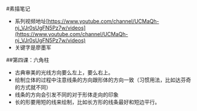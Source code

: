 #素描笔记
+ 系列视频地址[https://www.youtube.com/channel/UCMaQh-nj_VJr0sUgFN5Pz7w/videos](https://www.youtube.com/channel/UCMaQh-nj_VJr0sUgFN5Pz7w/videos)
+ 关键字是廖墨军

##第四课：六角柱
+ 古典审美的光线方向要么左上，要么右上。
+ 绘制立体的过程中注意线条的方向跟形体的方向一致（习惯用法，比如达芬奇的方式就不同）
+ 线条的方向会引发不同的对于形体走向的印象
+ 长的形要用短的线来绘制，比如长方形的线条最好和短边平行。

